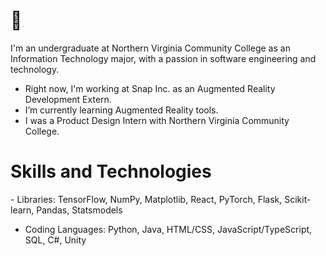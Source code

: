 <h1> 👋 </h1>

I'm an undergraduate at Northern Virginia Community College as an Information Technology major, with a passion in software engineering and technology.


- Right now, I'm working at Snap Inc. as an Augmented Reality Development Extern.
- I’m currently learning Augmented Reality tools.
- I was a Product Design Intern with Northern Virginia Community College.

<h1> Skills and Technologies </h1>
- Libraries: TensorFlow, NumPy, Matplotlib, React, PyTorch, Flask, Scikit-learn, Pandas, Statsmodels

- Coding Languages: Python, Java, HTML/CSS, JavaScript/TypeScript, SQL, C#, Unity
